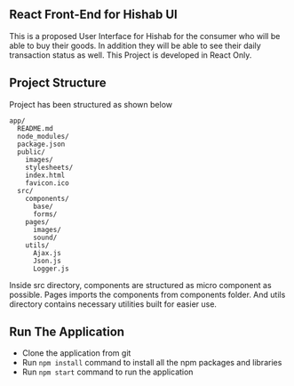 ## React Front-End for Hishab UI
This is a proposed User Interface for Hishab for the consumer who will be able to buy their goods. In addition they will be able to see their daily transaction status as well.
This Project is developed in React Only.


## Project Structure
Project has been structured as shown below

```
app/
  README.md
  node_modules/
  package.json
  public/
    images/
    stylesheets/
    index.html
    favicon.ico
  src/
    components/
      base/
      forms/
    pages/
      images/
      sound/
    utils/
      Ajax.js
      Json.js
      Logger.js
```

Inside src directory, components are structured as micro component as possible. Pages imports the components from components folder. And utils directory contains necessary utilities built for easier use.

## Run The Application
 - Clone the application from git
 - Run `npm install` command to install all the npm packages and libraries
 - Run `npm start` command to run the application

